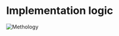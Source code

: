 # Implementation logic
![Methology](https://user-images.githubusercontent.com/64858404/125646824-3c677eed-b1bb-45fe-88bd-1dd1f03e6f72.jpg)
